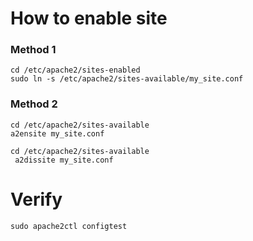
# How to enable site 

### Method 1

```
cd /etc/apache2/sites-enabled
sudo ln -s /etc/apache2/sites-available/my_site.conf

```

### Method 2

```
cd /etc/apache2/sites-available
a2ensite my_site.conf

```


```
cd /etc/apache2/sites-available
 a2dissite my_site.conf

```

# Verify
```
sudo apache2ctl configtest

```









